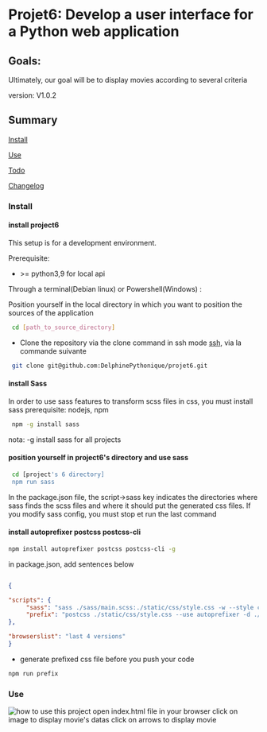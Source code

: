# Projet6: Develop a user interface for a Python web application

## Goals: 
Ultimately, our goal will be to display movies according to several criteria

version: V1.0.2

## Summary

[Install](#install)

[Use](#use)

[Todo](TODO.md)

[Changelog](CHANGELOG.md)

### <a name="install"></a>Install

#### install project6
This setup is for a development environment.

Prerequisite:

- \>= python3,9 for local api

Through a terminal(Debian linux) or Powershell(Windows) : 

Position yourself in the local directory in which you want to position the sources of the application
``` bash
 cd [path_to_source_directory]
```
-  Clone the repository via the clone command in ssh mode
[ssh](https://docs.github.com/en/authentication/connecting-to-github-with-ssh), via la commande suivante

``` bash
 git clone git@github.com:DelphinePythonique/projet6.git
```

#### install Sass
In order to use sass features to transform scss files in css, you must install sass
prerequisite: nodejs, npm
``` bash
 npm -g install sass
```
nota: -g install sass for all projects

#### position yourself in project6's directory and use sass
``` bash
 cd [project's 6 directory]
 npm run sass
```
In the package.json file, the script->sass key indicates the directories where sass finds the scss files and where
it should put the generated css files.
If you modify sass config, you must stop et run the last command

#### install autoprefixer postcss postcss-cli
```bash
npm install autoprefixer postcss postcss-cli -g
```
in package.json, add sentences below
```json

{

"scripts": {
     "sass": "sass ./sass/main.scss:./static/css/style.css -w --style compressed",
     "prefix": "postcss ./static/css/style.css --use autoprefixer -d ./static/css/prefixed/"
},

"browserslist": "last 4 versions"
}
```
- generate prefixed css file before you  push your code
```bash
npm run prefix
```
### <a name="use"></a>Use

![how to use this project](./static/images/project6.gif)
open index.html file in your browser
click on image to display movie's datas
click on arrows to display movie
